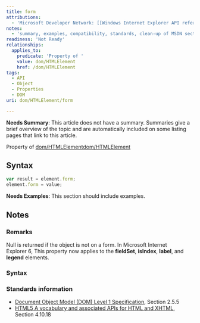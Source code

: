 ```yaml
---
title: form
attributions:
  - 'Microsoft Developer Network: [[Windows Internet Explorer API reference](http://msdn.microsoft.com/en-us/library/ie/hh828809%28v=vs.85%29.aspx) Article]'
notes:
  - 'summary, examples, compatibility, standards, clean-up of MSDN sections'
readiness: 'Not Ready'
relationships:
  applies_to:
    predicate: 'Property of '
    value: dom/HTMLElement
    href: /dom/HTMLElement
tags:
  - API
  - Object
  - Properties
  - DOM
uri: dom/HTMLElement/form

---
```

**Needs Summary**: This article does not have a summary. Summaries give a brief overview of the topic and are automatically included on some listing pages that link to this article.

Property of [dom/HTMLElement](/dom/HTMLElement)[dom/HTMLElement](/dom/HTMLElement)

## <span>Syntax</span>

``` js
var result = element.form;
element.form = value;
```

**Needs Examples**: This section should include examples.

## <span>Notes</span>

### <span>Remarks</span>

Null is returned if the object is not on a form. In Microsoft Internet Explorer 6, This property now applies to the **fieldSet**, **isIndex**, **label**, and **legend** elements.

### <span>Syntax</span>

### <span>Standards information</span>

-   [Document Object Model (DOM) Level 1 Specification](http://go.microsoft.com/fwlink/p/?linkid=161725), Section 2.5.5
-   [HTML5 A vocabulary and associated APIs for HTML and XHTML](http://go.microsoft.com/fwlink/p/?linkid=221374), Section 4.10.18
